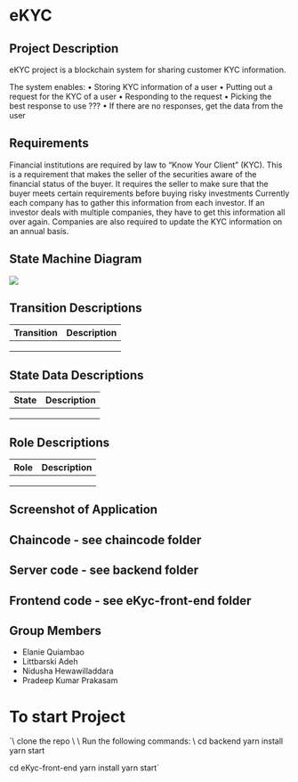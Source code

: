 # eKYC

## Project Description
eKYC project is a blockchain system for sharing customer KYC information.

The system enables:
• Storing KYC information of a user
• Putting out a request for the KYC of a user
• Responding to the request
• Picking the best response to use ???
• If there are no responses, get the data from the user

## Requirements
Financial institutions are required by law to “Know Your Client” (KYC). This is a requirement that
makes the seller of the securities aware of the financial status of the buyer. It requires the
seller to make sure that the buyer meets certain requirements before buying risky investments
Currently each company has to gather this information from each investor. If an investor deals
with multiple companies, they have to get this information all over again. Companies are also
required to update the KYC information on an annual basis.

## State Machine Diagram
![](https://github.com/littbarskiadeh/ekyc-project/blob/main/image/state-machine-diagram.jpg)

## Transition Descriptions
| Transition | Description                            | 
|------------|----------------------------------------|
|            |                                        | 
|            |                                        |
|            |                                        |


## State Data Descriptions
|    State   | Description                            | 
|------------|----------------------------------------|
|            |                                        | 
|            |                                        |
|            |                                        |

## Role Descriptions
|    Role    | Description                            | 
|------------|----------------------------------------|
|            |                                        | 
|            |                                        |
|            |                                        |

## Screenshot of Application

## Chaincode - see chaincode folder
## Server code - see backend folder
## Frontend code - see eKyc-front-end folder

## Group Members
* Elanie Quiambao 
* Littbarski Adeh
* Nidusha Hewawilladdara
* Pradeep Kumar Prakasam



# To start Project
`\\ clone the repo \\
\\ Run the following commands: \\
cd backend
yarn install
yarn start 

cd eKyc-front-end
yarn install
yarn start`
